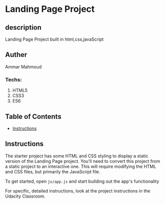 # Landing Page Project

## description

Landing Page Project built in html,css,javaScript

## Auther

Ammar Mahmoud

### Techs:

1. HTML5
2. CSS3
3. ES6

## Table of Contents

- [Instructions](#instructions)

## Instructions

The starter project has some HTML and CSS styling to display a static version of the Landing Page project. You'll need to convert this project from a static project to an interactive one. This will require modifying the HTML and CSS files, but primarily the JavaScript file.

To get started, open `js/app.js` and start building out the app's functionality

For specific, detailed instructions, look at the project instructions in the Udacity Classroom.
